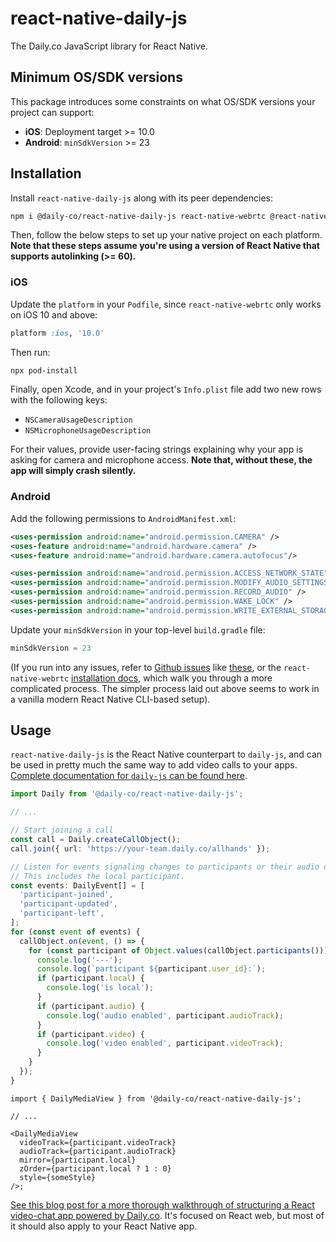 # react-native-daily-js

The Daily.co JavaScript library for React Native.

## Minimum OS/SDK versions

This package introduces some constraints on what OS/SDK versions your project can support:

- **iOS**: Deployment target >= 10.0
- **Android**: `minSdkVersion` >= 23

## Installation

Install `react-native-daily-js` along with its peer dependencies:

```bash
npm i @daily-co/react-native-daily-js react-native-webrtc @react-native-community/async-storage
```

Then, follow the below steps to set up your native project on each platform. **Note that these steps assume you're using a version of React Native that supports autolinking (>= 60).**

### iOS

Update the `platform` in your `Podfile`, since `react-native-webrtc` only works on iOS 10 and above:

```ruby
platform :ios, '10.0'
```

Then run:

```bash
npx pod-install
```

Finally, open Xcode, and in your project's `Info.plist` file add two new rows with the following keys:

- `NSCameraUsageDescription`
- `NSMicrophoneUsageDescription`

For their values, provide user-facing strings explaining why your app is asking for camera and microphone access. **Note that, without these, the app will simply crash silently.**

### Android

Add the following permissions to `AndroidManifest.xml`:

```xml
<uses-permission android:name="android.permission.CAMERA" />
<uses-feature android:name="android.hardware.camera" />
<uses-feature android:name="android.hardware.camera.autofocus"/>

<uses-permission android:name="android.permission.ACCESS_NETWORK_STATE"/>
<uses-permission android:name="android.permission.MODIFY_AUDIO_SETTINGS" />
<uses-permission android:name="android.permission.RECORD_AUDIO" />
<uses-permission android:name="android.permission.WAKE_LOCK" />
<uses-permission android:name="android.permission.WRITE_EXTERNAL_STORAGE"/>
```

Update your `minSdkVersion` in your top-level `build.gradle` file:

```groovy
minSdkVersion = 23
```

(If you run into any issues, refer to [Github issues](https://github.com/react-native-webrtc/react-native-webrtc/issues/720) like [these](https://github.com/jitsi/jitsi-meet/issues/4778), or the `react-native-webrtc` [installation docs](https://github.com/react-native-webrtc/react-native-webrtc/blob/master/Documentation/AndroidInstallation.md), which walk you through a more complicated process. The simpler process laid out above seems to work in a vanilla modern React Native CLI-based setup).

## Usage

`react-native-daily-js` is the React Native counterpart to `daily-js`, and can be used in pretty much the same way to add video calls to your apps. [Complete documentation for `daily-js` can be found here](https://docs.daily.co/reference#using-the-dailyco-front-end-library).

```ts
import Daily from '@daily-co/react-native-daily-js';

// ...

// Start joining a call
const call = Daily.createCallObject();
call.join({ url: 'https://your-team.daily.co/allhands' });

// Listen for events signaling changes to participants or their audio or video.
// This includes the local participant.
const events: DailyEvent[] = [
  'participant-joined',
  'participant-updated',
  'participant-left',
];
for (const event of events) {
  callObject.on(event, () => {
    for (const participant of Object.values(callObject.participants())) {
      console.log('---');
      console.log(`participant ${participant.user_id}:`);
      if (participant.local) {
        console.log('is local');
      }
      if (participant.audio) {
        console.log('audio enabled', participant.audioTrack);
      }
      if (participant.video) {
        console.log('video enabled', participant.videoTrack);
      }
    }
  });
}
```

```tsx
import { DailyMediaView } from '@daily-co/react-native-daily-js';

// ...

<DailyMediaView
  videoTrack={participant.videoTrack}
  audioTrack={participant.audioTrack}
  mirror={participant.local}
  zOrder={participant.local ? 1 : 0}
  style={someStyle}
/>;
```

[See this blog post for a more thorough walkthrough of structuring a React video-chat app powered by Daily.co](https://www.daily.co/blog/building-a-custom-video-chat-app-with-react). It's focused on React web, but most of it should also apply to your React Native app.

